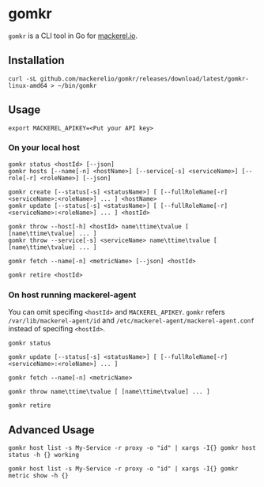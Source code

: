 gomkr
=====

```gomkr``` is a CLI tool in Go for [mackerel.io](https://mackerel.io).

## Installation

```
curl -sL github.com/mackerelio/gomkr/releases/download/latest/gomkr-linux-amd64 > ~/bin/gomkr
```

## Usage

```
export MACKEREL_APIKEY=<Put your API key>
```

### On your local host

```
gomkr status <hostId> [--json]
gomkr hosts [--name[-n] <hostName>] [--service[-s] <serviceName>] [--role[-r] <roleName>] [--json]
```

```
gomkr create [--status[-s] <statusName>] [ [--fullRoleName[-r] <serviceName>:<roleName>] ... ] <hostName>
gomkr update [--status[-s] <statusName>] [ [--fullRoleName[-r] <serviceName>:<roleName>] ... ] <hostId>
```

```
gomkr throw --host[-h] <hostId> name\ttime\tvalue [ [name\ttime\tvalue] ... ]
gomkr throw --service[-s] <serviceName> name\ttime\tvalue [ [name\ttime\tvalue] ... ]
```

```
gomkr fetch --name[-n] <metricName> [--json] <hostId>
```

```
gomkr retire <hostId>
```

### On host running mackerel-agent

You can omit specifing ```<hostId>``` and ```MACKEREL_APIKEY```.
```gomkr``` refers ```/var/lib/mackerel-agent/id``` and ```/etc/mackerel-agent/mackerel-agent.conf``` instead of specifing ```<hostId>```.

```
gomkr status
```

```
gomkr update [--status[-s] <statusName>] [ [--fullRoleName[-r] <serviceName>:<roleName>] ... ]
```

```
gomkr fetch --name[-n] <metricName>
```

```
gomkr throw name\ttime\tvalue [ [name\ttime\tvalue] ... ]
```

```
gomkr retire
```

## Advanced Usage

```
gomkr host list -s My-Service -r proxy -o "id" | xargs -I{} gomkr host status -h {} working
```

```
gomkr host list -s My-Service -r proxy -o "id" | xargs -I{} gomkr metric show -h {}
```
